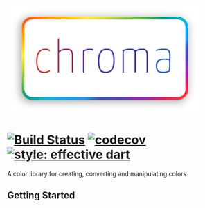 ![Chroma logo](assets/logo.png)
# [![Build Status](https://travis-ci.com/KNawm/chroma.svg?token=Hmqf5TpGkG4unJ1KAb37&branch=master)](https://travis-ci.com/KNawm/chroma) [![codecov](https://codecov.io/gh/KNawm/chroma/branch/master/graph/badge.svg?token=6o8sqQpCet)](https://codecov.io/gh/KNawm/chroma) [![style: effective dart](https://img.shields.io/badge/style-effective_dart-40c4ff.svg)](https://github.com/KNawm/chroma)

A color library for creating, converting and manipulating colors.
## Getting Started

